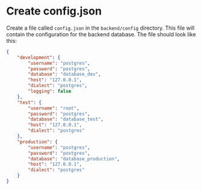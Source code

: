 # Create config.json

Create a file called `config.json` in the `backend/config` directory. This file will contain the configuration for the backend database. The file should look like this:

```json
{
    "development": {
        "username": "postgres",
        "password": "postgres",
        "database": "database_dev",
        "host": "127.0.0.1",
        "dialect": "postgres",
        "logging": false
    },
    "test": {
        "username": "root",
        "password": "postgres",
        "database": "database_test",
        "host": "127.0.0.1",
        "dialect": "postgres"
    },
    "production": {
        "username": "postgres",
        "password": "postgres",
        "database": "database_production",
        "host": "127.0.0.1",
        "dialect": "postgres"
    }
}
```
